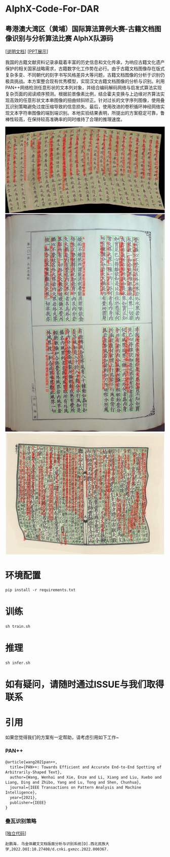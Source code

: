 # AlphX-Code-For-DAR
## 粤港澳大湾区（黄埔）国际算法算例大赛-古籍文档图像识别与分析算法比赛 AlphX队源码
[[说明文档](https://docs.qq.com/doc/DWk9IZ2JYVnNyc0hM)] [[PPT展示](https://docs.qq.com/doc/DWk9IZ2JYVnNyc0hM)]


我国的古籍文献资料记录承载着丰富的历史信息和文化传承，为响应古籍文化遗产保护的相关国家战略需求，古籍数字化工作势在必行。由于古籍文档图像存在版式复杂多变、不同朝代的刻字书写风格差异大等问题，古籍文档图像的分析于识别仍极具挑战。本方案整合现有优秀模型，实现汉文古籍文档图像的分析与识别。利用PAN++网络检测任意形状的文本列对象，并结合编码解码网络与启发式算法实现复杂页面的阅读顺序预测。根据前景像素比例，结合霍夫变换与上边缘对齐算法实现高效的任意形状文本串图像的扭曲倾斜矫正。针对过长的文字序列图像，使用叠瓦识别策略避免过度压缩导致的信息损失。最后，使用改进的卷积循环神经网络实现文本字符串图像的端到端识别。本地实验结果表明，所提出的方案稳定可靠，鲁棒性较高，在保持较高准确率的同时维持了合理的推理速度。 


![example](vis/image_553.jpg)
![example](vis/34-V101P0264.jpg)
![example](vis/image_373.jpg)

# 环境配置
`pip install -r requirements.txt`
# 训练
`
sh train.sh
`
# 推理
`
sh infer.sh
`
# 如有疑问，请随时通过ISSUE与我们取得联系

# 引用
如果您觉得我们的方案有一定帮助，请考虑引用如下工作~
### PAN++
```
@article{wang2021pan++,
  title={PAN++: Towards Efficient and Accurate End-to-End Spotting of Arbitrarily-Shaped Text},
  author={Wang, Wenhai and Xie, Enze and Li, Xiang and Liu, Xuebo and Liang, Ding and Zhibo, Yang and Lu, Tong and Shen, Chunhua},
  journal={IEEE Transactions on Pattern Analysis and Machine Intelligence},
  year={2021},
  publisher={IEEE}
}
```
### 叠瓦识别策略
[[独立代码](https://github.com/ssocean/Overlapping-Recognition)]
```
赵鹏海. 乌金体藏文文档版面分析与识别系统[D].西北民族大学,2022.DOI:10.27408/d.cnki.gxmzc.2022.000367.
```
